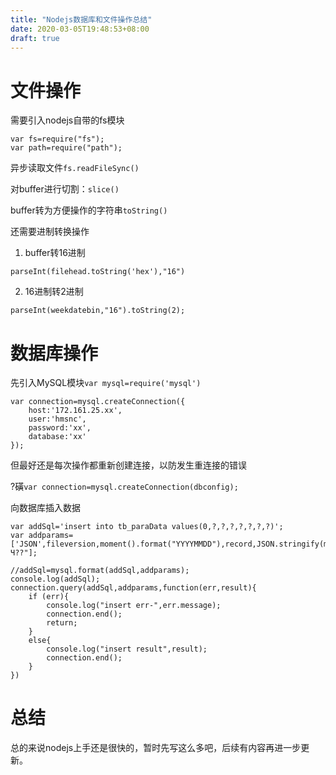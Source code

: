 ```yaml
---
title: "Nodejs数据库和文件操作总结"
date: 2020-03-05T19:48:53+08:00
draft: true
---
```


# 文件操作

需要引入nodejs自带的fs模块
```
var fs=require("fs");
var path=require("path");
```

异步读取文件`fs.readFileSync()`

对buffer进行切割：`slice()`

buffer转为方便操作的字符串`toString()`


还需要进制转换操作

1. buffer转16进制

`parseInt(filehead.toString('hex'),"16")`

2. 16进制转2进制

`parseInt(weekdatebin,"16").toString(2);`

# 数据库操作

先引入MySQL模块`var mysql=require('mysql')`


```
var connection=mysql.createConnection({
    host:'172.161.25.xx',
    user:'hmsnc',
    password:'xx',
    database:'xx'
});
```
但最好还是每次操作都重新创建连接，以防发生重连接的错误

?磺`var connection=mysql.createConnection(dbconfig);`

向数据库插入数据

```
var addSql='insert into tb_paraData values(0,?,?,?,?,?,?,?)';
var addparams=['JSON',fileversion,moment().format("YYYYMMDD"),record,JSON.stringify(myjson),filenameraw,"??Ч??"];

//addSql=mysql.format(addSql,addparams);
console.log(addSql);
connection.query(addSql,addparams,function(err,result){
    if (err){
        console.log("insert err-",err.message);
        connection.end();
        return;
    }
    else{
        console.log("insert result",result);
        connection.end();
    }
})
```


# 总结

总的来说nodejs上手还是很快的，暂时先写这么多吧，后续有内容再进一步更新。

